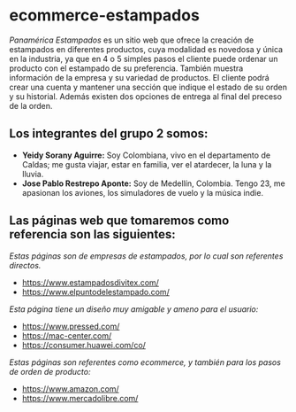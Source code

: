 # ecommerce-estampados

_Panamérica Estampados_ es un sitio web que ofrece la creación de estampados en diferentes productos, cuya modalidad es novedosa y única en la industria, ya que en 4 o 5 simples pasos el cliente puede ordenar un producto con el estampado de su preferencia. También muestra información de la empresa y su variedad de productos. El cliente podrá crear una cuenta y mantener una sección que indique el estado de su orden y su historial. Además existen dos opciones de entrega al final del preceso de la orden.


## Los integrantes del grupo 2 somos:

- **Yeidy Sorany Aguirre:** Soy Colombiana, vivo en el departamento de Caldas; me gusta viajar, estar en familia, ver el atardecer, la luna y la lluvia.
- **Jose Pablo Restrepo Aponte:** Soy de Medellín, Colombia. Tengo 23, me apasionan los aviones, los simuladores de vuelo y la música indie.

## Las páginas web que tomaremos como referencia son las siguientes:

_Estas páginas son de empresas de estampados, por lo cual son referentes directos._
- https://www.estampadosdivitex.com/
- https://www.elpuntodelestampado.com/

_Esta página tiene un diseño muy amigable y ameno para el usuario:_
- https://www.pressed.com/
- https://mac-center.com/
- https://consumer.huawei.com/co/

_Estas páginas son referentes como ecommerce, y también para los pasos de orden de producto:_
- https://www.amazon.com/
- https://www.mercadolibre.com/
